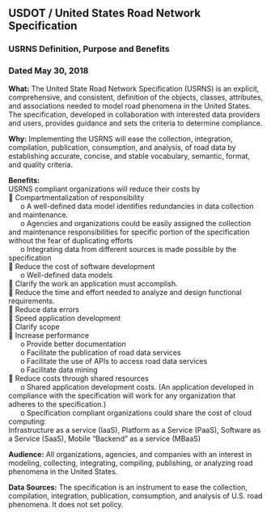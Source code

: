 ## USDOT / United States Road Network Specification  
### USRNS Definition, Purpose and Benefits
### Dated May 30, 2018   

**What:** The United State Road Network Specification (USRNS) is an explicit, comprehensive, and
consistent, definition of the objects, classes, attributes, and associations needed to model road
phenomena in the United States. The specification, developed in collaboration with interested data
providers and users, provides guidance and sets the criteria to determine compliance.   

**Why:** Implementing the USRNS will ease the collection, integration, compilation, publication,
consumption, and analysis, of road data by establishing accurate, concise, and stable vocabulary,
semantic, format, and quality criteria.   

**Benefits:**  
USRNS compliant organizations will reduce their costs by  
 Compartmentalization of responsibility  
&nbsp; &nbsp; &nbsp; o A well-defined data model identifies redundancies in data collection and maintenance.  
&nbsp; &nbsp; &nbsp; o Agencies and organizations could be easily assigned the collection and maintenance
responsibilities for specific portion of the specification without the fear of duplicating efforts   
&nbsp; &nbsp; &nbsp; o Integrating data from different sources is made possible by the specification  
 Reduce the cost of software development   
&nbsp; &nbsp; &nbsp; o Well-defined data models   
 Clarify the work an application must accomplish.   
 Reduce the time and effort needed to analyze and design functional requirements.   
 Reduce data errors   
 Speed application development   
 Clarify scope  
 Increase performance  
&nbsp; &nbsp; &nbsp; o Provide better documentation  
&nbsp; &nbsp; &nbsp; o Facilitate the publication of road data services  
&nbsp; &nbsp; &nbsp; o Facilitate the use of APIs to access road data services  
&nbsp; &nbsp; &nbsp; o Facilitate data mining  
 Reduce costs through shared resources  
&nbsp; &nbsp; &nbsp; o Shared application development costs. (An application developed in compliance with the
specification will work for any organization that adheres to the specification.)  
&nbsp; &nbsp; &nbsp; o Specification compliant organizations could share the cost of cloud computing:   
Infrastructure as a service (IaaS), Platform as a Service (PaaS), Software as a Service (SaaS),
Mobile “Backend” as a service (MBaaS)   

**Audience:** All organizations, agencies, and companies with an interest in modeling, collecting,
integrating, compiling, publishing, or analyzing road phenomena in the United States.   

**Data Sources:** The specification is an instrument to ease the collection, compilation, integration,
publication, consumption, and analysis of U.S. road phenomena. It does not set policy.  
